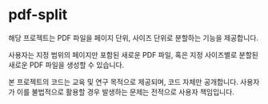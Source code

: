 # pdf-split
해당 프로젝트는 PDF 파일을 페이지 단위, 사이즈 단위로 분할하는 기능을 제공합니다. 

사용자는 지정 범위의 페이지만 포함된 새로운 PDF 파일, 혹은 지정 사이즈별로 분할된 새로운 PDF 파일을 생성할 수 있습니다.


본 프로젝트의 코드는 교육 및 연구 목적으로 제공되며, 코드 자체만 공개합니다. 사용자가 이를 불법적으로 활용할 경우 발생하는 문제는 전적으로 사용자 책임입니다.
